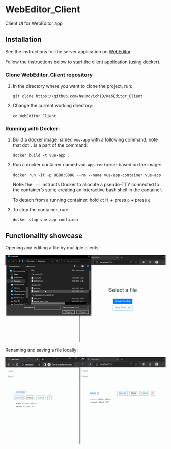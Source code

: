 # WebEditor_Client
Client UI for WebEditor app
## Installation
See the instructions for the server application on [WebEditor](https://github.com/NaumovichID/WebEditor).

Follow the instructions below to start the client application (using docker).


### Clone WebEditor_Client repository
1. In the directory where you want to clone the project, run:

    ``git clone https://github.com/NaumovichID/WebEditor_Client``
2. Change the current working directory:

    ``cd WebEditor_Client``


### Running with Docker:

1. Build a docker image named ``vue-app`` with a following command, note that dot ``.`` is a part of the command:

    ``docker build -t vue-app .``
    
2. Run a docker container named ``vue-app-container`` based on the image:

    ``docker run -it -p 8888:8888 --rm --name vue-app-container vue-app``
    
    Note: the ``-it`` instructs Docker to allocate a pseudo-TTY connected to the container’s stdin; creating an interactive bash shell in the container.
   
    To detach from a running container: hold ``ctrl`` + press ``p`` + press ``q``.
3. To stop the container, run:
    
    ``docker stop vue-app-container``


## Functionality showcase

Opening and editing a file by multiple clients:

![open-edit](gif/client-showcase-open-edit.gif)

Renaming and saving a file locally:

![rename-save](gif/client-showcase-name-save.gif)
